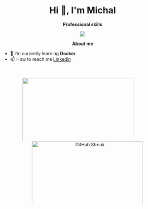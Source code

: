 <h1 align="center">Hi 👋, I'm Michal</h1>

<p align="center"> 
 <strong>
  Professional skills
  </strong>
</p>

<p align="center">
  <a href="https://skillicons.dev">
    <img src="https://skillicons.dev/icons?i=python,pytorch,tensorflow,mysql,postgres,django,fastapi,flask,html,aws,git,postman,selenium,graphql" />
  </a>
</p>

<p align="center"> 
 <strong>
  About me
  </strong>
</p>

- 🌱 I’m currently learning **Docker**
- 📫 How to reach me [Linkedin](https://www.linkedin.com/in/mchoczaj/)

</br>

<p align="center">
 <a href="#" alt="Moien Tajik's github stats">
  <img src="https://github-readme-stats.vercel.app/api/top-langs?username=mchoczay&show_icons=true&theme=tokyonight&locale=en&layout=compact" style="width: 350px; height: auto; max-height: 200px; margin-right: 30px;" />
 </a>
 <a href="https://git.io/streak-stats">
  <img src="https://streak-stats.demolab.com?user=mChoczay&theme=tokyonight&card_width=350" alt="GitHub Streak" style="width: 350px; height: auto; max-height: 200px; margin-left: 30px;" />
 </a>
</p>



